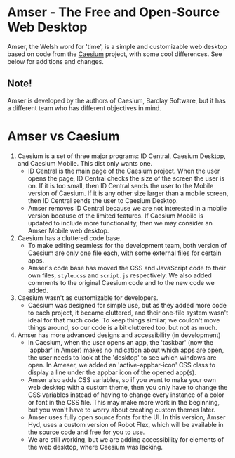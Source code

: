 # Amser - The Free and Open-Source Web Desktop
Amser, the Welsh word for 'time', is a simple and customizable web desktop based on code from the [Caesium](https://github.com/BarclaySoftware/caesium) project, with some cool differences. See below for additions and changes.

## Note!
Amser is developed by the authors of Caesium, Barclay Software, but it has a different team who has different objectives in mind.

# Amser vs Caesium
1. Caesium is a set of three major programs: ID Central, Caesium Desktop, and Caesium Mobile. This dist only wants one.
    - ID Central is the main page of the Caesium project. When the user opens the page, ID Central checks the size of the screen the user is on. If it is too small, then ID Central sends the user to the Mobile version of Caesium. If it is any other size larger than a mobile screen, then ID Central sends the user to Caesium Desktop.
    - Amser removes ID Central because we are not interested in a mobile version because of the limited features. If Caesium Mobile is updated to include more functionality, then we may consider an Amser Mobile web desktop.
2. Caesium has a cluttered code base.
    - To make editing seamless for the development team, both version of Caesium are only one file each, with some external files for certain apps.
    - Amser's code base has moved the CSS and JavaScript code to their own files, `style.css` and `script.js` respectively. We also added comments to the original Caesium code and to the new code we added.
3. Caesium wasn't as customizable for developers.
    - Caesium was designed for simple use, but as they added more code to each project, it became cluttered, and their one-file system wasn't ideal for that much code. To keep things similar, we couldn't move things around, so our code is a bit cluttered too, but not as much.
4. Amser has more advanced designs and accessibility (in development)
    - In Caesium, when the user opens an app, the 'taskbar' (now the 'appbar' in Amser) makes no indication about which apps are open, the user needs to look at the 'desktop' to see which windows are open. In Ameser, we added an 'active-appbar-icon' CSS class to display a line under the appbar icon of the opened app(s).
    - Amser also adds CSS variables, so if you want to make your own web desktop with a custom theme, then you only have to change the CSS variables instead of having to change every instance of a color or font in the CSS file. This may make more work in the beginning, but you won't have to worry about creating custom themes later.
    - Amser uses fully open source fonts for the UI. In this version, Amser Hyd, uses a custom version of Robot Flex, which will be available in the source code and free for you to use.
    - We are still working, but we are adding accessibility for elements of the web desktop, where Caesium was lacking.